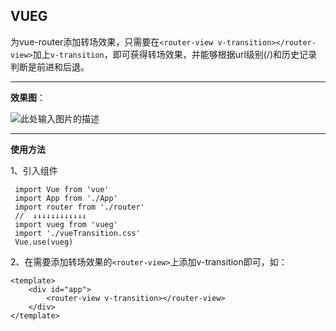 ## VUEG ##
为vue-router添加转场效果，只需要在`<router-view v-transition></router-view>`加上`v-transition`，即可获得转场效果，并能够根据url级别(/)和历史记录判断是前进和后退。


----------


**效果图**：

![此处输入图片的描述][1]

----------
**使用方法**

1、引入组件

     import Vue from 'vue' 
     import App from './App' 
     import router from './router'
     //  ↓↓↓↓↓↓↓↓↓↓↓↓
     import vueg from 'vueg' 	
     import './vueTransition.css'
     Vue.use(vueg)

2、在需要添加转场效果的`<router-view>`上添加v-transition即可，如：

    <template>
        <div id="app">
            <router-view v-transition></router-view>
        </div>
    </template>


  [1]: https://s.gravatar.com/avatar/2e02769272d50ee4330ba924f05fb025?size=496&default=retro

